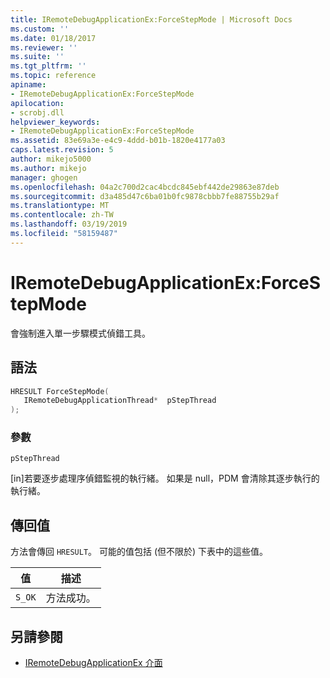 ```yaml
---
title: IRemoteDebugApplicationEx:ForceStepMode | Microsoft Docs
ms.custom: ''
ms.date: 01/18/2017
ms.reviewer: ''
ms.suite: ''
ms.tgt_pltfrm: ''
ms.topic: reference
apiname:
- IRemoteDebugApplicationEx:ForceStepMode
apilocation:
- scrobj.dll
helpviewer_keywords:
- IRemoteDebugApplicationEx:ForceStepMode
ms.assetid: 83e69a3e-e4c9-4ddd-b01b-1820e4177a03
caps.latest.revision: 5
author: mikejo5000
ms.author: mikejo
manager: ghogen
ms.openlocfilehash: 04a2c700d2cac4bcdc845ebf442de29863e87deb
ms.sourcegitcommit: d3a485d47c6ba01b0fc9878cbbb7fe88755b29af
ms.translationtype: MT
ms.contentlocale: zh-TW
ms.lasthandoff: 03/19/2019
ms.locfileid: "58159487"
---
```

# <a name="iremotedebugapplicationexforcestepmode"></a>IRemoteDebugApplicationEx:ForceStepMode

會強制進入單一步驟模式偵錯工具。

## <a name="syntax"></a>語法

```cpp
HRESULT ForceStepMode(
   IRemoteDebugApplicationThread*  pStepThread
);
```

### <a name="parameters"></a>參數

`pStepThread`

[in]若要逐步處理序偵錯監視的執行緒。 如果是 null，PDM 會清除其逐步執行的執行緒。

## <a name="return-value"></a>傳回值

方法會傳回 `HRESULT`。 可能的值包括 (但不限於) 下表中的這些值。

|值|描述|
|-----------|-----------------|
|`S_OK`|方法成功。|

## <a name="see-also"></a>另請參閱

- [IRemoteDebugApplicationEx 介面](iremotedebugapplicationex-interface.md)